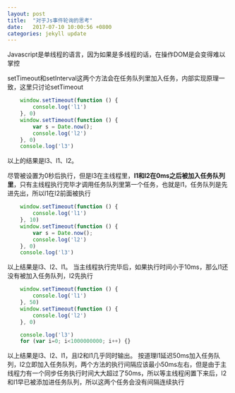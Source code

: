 ```yaml
---
layout: post
title:  "对于Js事件轮询的思考"
date:   2017-07-10 10:00:56 +0800
categories: jekyll update
---
```


Javascript是单线程的语言，因为如果是多线程的话，在操作DOM是会变得难以掌控
    
setTimeout和setInterval这两个方法会在任务队列里加入任务，内部实现原理一致，这里只讨论setTimeout

```javascript
    window.setTimeout(function () {
        console.log('l1')
    }, 0)
    window.setTimeout(function () {
        var s = Date.now();
        console.log('l2')
    }, 0)
    console.log('l3')
```
以上的结果是l3、l1、l2。

尽管被设置为0秒后执行，但是l3在主线程里，**l1和l2在0ms之后被加入任务队列里**，只有主线程执行完毕才调用任务队列里第一个任务，也就是l1，任务队列是先进先出，所以l1在l2前面被执行

```javascript
    window.setTimeout(function () {
        console.log('l1')
    }, 10)
    window.setTimeout(function () {
        var s = Date.now();
        console.log('l2')
    }, 0)
    console.log('l3')
````
以上结果是l3、l2、l1。
当主线程执行完毕后，如果执行时间小于10ms，那么l1还没有被加入任务队列，l2先执行

```javascript
    window.setTimeout(function () {
        console.log('l1')
    }, 50)
    window.setTimeout(function () {
        console.log('l2')
    }, 0)

    console.log('l3')
    for (var i=0; i<1000000000; i++) {}
```
以上结果是l3、l2、l1，且l2和l1几乎同时输出。
按道理l1延迟50ms加入任务队列，l2立即加入任务队列，两个方法的执行间隔应该最小50ms左右，但是由于主线程力有一个同步任务执行时间大大超过了50ms，所以等主线程闲置下来后，l2和l1早已被添加进任务队列，所以这两个任务会没有间隔连续执行
